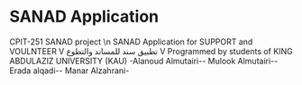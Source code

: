 # SANAD Application
CPIT-251 SANAD project \n 
SANAD Application for SUPPORT and VOULNTEER
V تطبيق سند للمساند والتطوع V
Programmed by students of KING ABDULAZIZ UNIVERSITY (KAU)
-Alanoud Almutairi-- Mulook Almutairi--Erada alqadi-- Manar Alzahrani-
